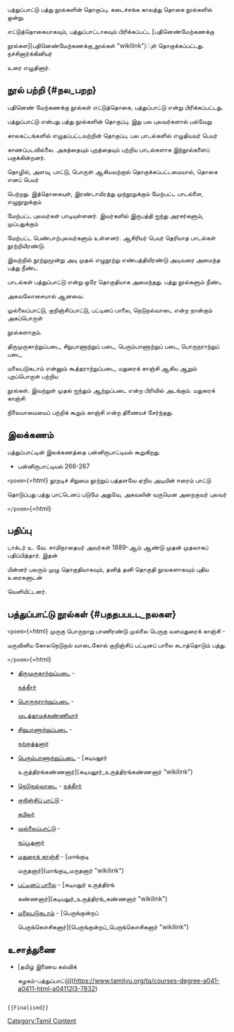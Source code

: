 பத்துப்பாட்டு பத்து நூல்களின் தொகுப்பு. கடைச்சங்க காலத்து தொகை நூல்களில் ஒன்று.
எட்டுத்தொகையாகவும், பத்துப்பாட்டாகவும் பிரிக்கப்பட்ட [பதினெண்மேற்கணக்கு
நூல்கள](பதினெண்மேற்கணக்கு_நூல்கள் "wikilink")ுள் தொகுக்கப்பட்டது. நச்சினார்க்கினியர்
உரை எழுதினார்.

## நூல் பற்றி {#நல_பறற}

பதினெண் மேற்கணக்கு நூல்கள் எட்டுத்தொகை, பத்துப்பாட்டு என்று பிரிக்கப்பட்டது.
பத்துப்பாட்டு என்பது பத்து நூல்களின் தொகுப்பு. இது பல புலவர்களால் பல்வேறு
காலகட்டங்களில் எழுதப்பட்டவற்றின் தொகுப்பு. பல பாடல்களில் எழுதியவர் பெயர்
காணப்படவில்லை. அகத்தையும் புறத்தையும் பற்றிய பாடல்களாக இந்நூல்களைப் பகுக்கின்றனர்.
தொழில், அளவு, பாட்டு, பொருள் ஆகியவற்றால் தொகுக்கப்பட்டமையால், தொகை எனப் பெயர்
பெற்றது. இத்தொகையுள், இரண்டாயிரத்து முந்நூறுக்கும் மேற்பட்ட பாடல்ளை, எழுநூறுக்கும்
மேற்பட்ட புலவர்கள் பாடியுள்ளனர். இவர்களில் இருபத்தி ஐந்து அரசர்களும், முப்பதுக்கும்
மேற்பட்ட பெண்பாற்புலவர்களும் உள்ளனர். ஆசிரியர் பெயர் தெரியாத பாடல்கள் நூற்றியிரண்டு.
இவற்றில் நூற்றுமூன்று அடி முதல் எழுநூற்று எண்பத்தியிரண்டு அடிவரை அமைந்த பத்து நீண்ட
பாடல்கள் பத்துப்பாட்டு என்று ஒரே தொகுதியாக அமைந்தது. பத்து நூல்களும் நீண்ட
அகவலோசையால் ஆனவை.

முல்லைப்பாட்டு, குறிஞ்சிப்பாட்டு, பட்டினப் பாலை, நெடுநல்வாடை என்ற நான்கும் அகப்பொருள்
நூல்களாகும்.

திருமுருகாற்றுப்படை, சிறுபாணாற்றுப் படை, பெரும்பாணாற்றுப் படை, பொருநராற்றுப் படை,
மலைபடுகடாம் என்னும் கூத்தராற்றுப்படை, மதுரைக் காஞ்சி ஆகிய ஆறும் புறப்பொருள் பற்றிய
நூல்கள். இவற்றுள் முதல் ஐந்தும் ஆற்றுப்படை என்ற பிரிவில் அடங்கும். மதுரைக் காஞ்சி
நிலையாமையைப் பற்றிக் கூறும் காஞ்சி என்ற திணையச் சேர்ந்தது.

## இலக்கணம்

பத்துப்பாட்டின் இலக்கணத்தை பன்னிருபாட்டியல் கூறுகிறது.

-   பன்னிருபாட்டியல் 266-267

`<poem>`{=html} நூறடிச் சிறுமை நூற்றுப் பத்தளவே ஏறிய அடியின் ஈரைம் பாட்டு
தொடுப்பது பத்து பாட்டெனப் படுமே அதுவே, அகவலின் வருமென அறைகுவர் புலவர்
`</poem>`{=html}

## பதிப்பு

டாக்டர் உ. வே. சாமிநாதையர் அவர்கள் 1889-ஆம் ஆண்டு முதன் முதலாகப் பதிப்பித்தார். இதன்
பின்னர் பலரும் முழு தொகுதியாகவும், தனித் தனி தொகுதி நூலகளாகவும் புதிய உரைகளுடன்
வெளியிட்டனர்.

## பத்துப்பாட்டு நூல்கள் {#பததபபடட_நலகள}

`<poem>`{=html} முருகு பொருநாறு பாணிரண்டு முல்லை பெருகு வளமதுரைக் காஞ்சி -
மருவினிய கோலநெடுநல் வாடைகோல் குறிஞ்சிப் பட்டினப் பாலை கடாத்தொடும் பத்து.
`</poem>`{=html}

-   [திருமுருகாற்றுப்படை](திருமுருகாற்றுப்படை "wikilink") -
    [நக்கீரர்](நக்கீரர் "wikilink")
-   [பொருநராற்றுப்படை](பொருநராற்றுப்படை "wikilink") -
    [முடத்தாமக்கண்ணியார்](முடத்தாமக்கண்ணியார் "wikilink")
-   [சிறுபாணாற்றுப்படை](சிறுபாணாற்றுப்படை "wikilink") -
    [நற்றாத்தனார்](நற்றாத்தனார் "wikilink")
-   [பெரும்பாணாற்றுப்படை](பெரும்பாணாற்றுப்படை "wikilink") - [கடியலூர்
    உருத்திரங்கண்ணனார்](கடியலூர்_உருத்திரங்கண்ணனார் "wikilink")
-   [நெடுநல்வாடை](நெடுநல்வாடை "wikilink") - [நக்கீரர்](நக்கீரர் "wikilink")
-   [குறிஞ்சிப் பாட்டு](குறிஞ்சிப்_பாட்டு "wikilink") -
    [கபிலர்](கபிலர் "wikilink")
-   [முல்லைப்பாட்டு](முல்லைப்பாட்டு "wikilink") -
    [நப்பூதனார்](நப்பூதனார் "wikilink")
-   [மதுரைக் காஞ்சி](மதுரைக்_காஞ்சி "wikilink") - [மாங்குடி
    மருதனார்](மாங்குடி_மருதனார் "wikilink")
-   [பட்டினப் பாலை](பட்டினப்_பாலை "wikilink") - [கடியலுர் உருத்திரங்
    கண்ணனார்](கடியலுர்_உருத்திரங்_கண்ணனார் "wikilink")
-   [மலைபடுகடாம்](மலைபடுகடாம் "wikilink") - [பெருங்குன்றப்
    பெருங்கௌசிகனார்](பெருங்குன்றப்_பெருங்கௌசிகனார் "wikilink")

## உசாத்துணை

-   [தமிழ் இணைய கல்விக்
    கழகம்-பத்துப்பாட்டு](https://www.tamilvu.org/ta/courses-degree-a041-a0411-html-a04112l3-7832)

```{=mediawiki}
{{Finalised}}
```
[Category:Tamil Content](Category:Tamil_Content "wikilink")
